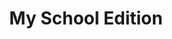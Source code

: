 ---
title: My School Edition
description: >-
   Check out our guide to starting a Christian 5-day, hybrid, or microschool!
image: /img/icon_myschool.svg
btn_label: Create An Account ›
btn_link: /#
weight: 2
---